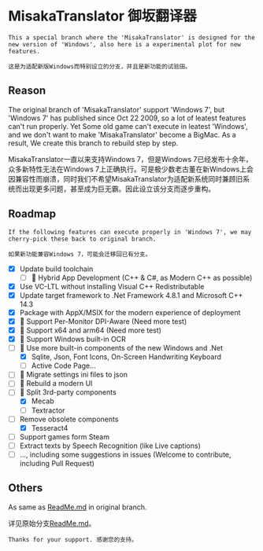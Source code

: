 # MisakaTranslator 御坂翻译器

    This a special branch where the 'MisakaTranslator' is designed for the new version of 'Windows', also here is a experimental plot for new features.

    这是为适配新版Windows而特别设立的分支，并且是新功能的试验田。

## Reason

The original branch of 'MisakaTranslator' support 'Windows 7', but 'Windows 7' has published since Oct 22 2009, so a lot of leatest features can't run properly. Yet Some old game can't execute in leatest 'Windows', and we don't want to make 'MisakaTranslator' become a BigMac. As a result, We create this branch to rebuild step by step.

MisakaTranslator一直以来支持Windows 7，但是Windows 7已经发布十余年，众多新特性无法在Windows 7上正确执行。可是极少数老古董在新Windows上会因兼容性而崩溃，同时我们不希望MisakaTranslator为适配新系统同时兼顾旧系统而出现更多问题，甚至成为巨无霸。因此设立该分支而逐步重构。

## Roadmap

    If the following features can execute properly in 'Windows 7', we may cherry-pick these back to original branch.

    如果新功能兼容Windows 7，可能会迁移回已有分支。

- [x] Update build toolchain
  - [ ] 🏃 Hybrid App Development (C++ & C#, as Modern C++ as possible)
- [x] Use VC-LTL without installing Visual C++ Redistributable
- [x] Update target framework to .Net Framework 4.8.1 and Microsoft C++ 14.3
- [x] Package with AppX/MSIX for the modern experience of deployment
- [x] 💪 Support Per-Monitor DPI-Aware (Need more test)
- [x] 💪 Support x64 and arm64 (Need more test)
- [x] 💪 Support Windows built-in OCR
- [ ] 🏃 Use more built-in components of the new Windows and .Net
  - [x] Sqlite, Json, Font Icons, On-Screen Handwriting Keyboard
  - [ ] Active Code Page...
- [ ] 🏃 Migrate settings ini files to json
- [ ] 🏃 Rebuild a modern UI
- [ ] 🏃 Split 3rd-party components
  - [x] Mecab
  - [ ] Textractor
- [ ] Remove obsolete components
  - [x] Tesseract4
- [ ] Support games form Steam
- [ ] Extract texts by Speech Recognition (like Live captions)
- [ ] ..., including some suggestions in issues (Welcome to contribute, including Pull Request)

## Others
As same as [ReadMe.md](https://github.com/hanmin0822/MisakaTranslator/tree/master#readme) in original branch.

详见原始分支[ReadMe.md](https://github.com/hanmin0822/MisakaTranslator/tree/master#readme)。

    Thanks for your support. 感谢您的支持。
